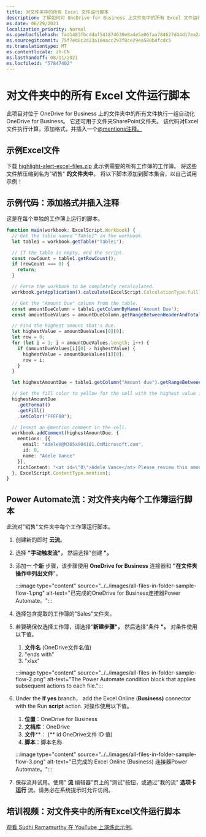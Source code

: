 ```yaml
---
title: 对文件夹中的所有 Excel 文件运行脚本
description: 了解如何对 OneDrive for Business 上文件夹中的所有 Excel 文件运行脚本。
ms.date: 06/29/2021
localization_priority: Normal
ms.openlocfilehash: fad1483fbcddaf541874630e8a4e5a06faa784627d44d17ea2ab7ca0af1550a4
ms.sourcegitcommit: 75f7ed8c2d23a104acc293f8ce29ea580b4fcdc5
ms.translationtype: MT
ms.contentlocale: zh-CN
ms.lasthandoff: 08/11/2021
ms.locfileid: "57847402"
---
```

# <a name="run-a-script-on-all-excel-files-in-a-folder"></a>对文件夹中的所有 Excel 文件运行脚本

此项目对位于 OneDrive for Business 上的文件夹中的所有文件执行一组自动化OneDrive for Business。 它还可用于文件夹SharePoint文件夹。
该代码对Excel文件执行计算，添加格式，并插入一个[@mentions注释。](https://support.microsoft.com/office/90701709-5dc1-41c7-aa48-b01d4a46e8c7)

## <a name="sample-excel-files"></a>示例Excel文件

下载 <a href="https://github.com/OfficeDev/office-scripts-docs/blob/master/docs/resources/samples/highlight-alert-excel-files.zip?raw=true">highlight-alert-excel-files.zip</a> 此示例需要的所有工作簿的工作簿。 将这些文件解压缩到名为"销售" **的文件夹中**。 将以下脚本添加到脚本集合，以自己试用示例！

## <a name="sample-code-add-formatting-and-insert-comment"></a>示例代码：添加格式并插入注释

这是在每个单独的工作簿上运行的脚本。

```TypeScript
function main(workbook: ExcelScript.Workbook) {
  // Get the table named "Table1" in the workbook.
  let table1 = workbook.getTable("Table1");

  // If the table is empty, end the script.
  const rowCount = table1.getRowCount();
  if (rowCount === 0) {
    return;
  }

  // Force the workbook to be completely recalculated.
  workbook.getApplication().calculate(ExcelScript.CalculationType.full);

  // Get the "Amount Due" column from the table.
  const amountDueColumn = table1.getColumnByName('Amount Due');
  const amountDueValues = amountDueColumn.getRangeBetweenHeaderAndTotal().getValues();

  // Find the highest amount that's due.
  let highestValue = amountDueValues[0][0];
  let row = 0;
  for (let i = 1; i < amountDueValues.length; i++) {
    if (amountDueValues[i][0] > highestValue) {
      highestValue = amountDueValues[i][0];
      row = i;
    }
  }

  let highestAmountDue = table1.getColumn("Amount due").getRangeBetweenHeaderAndTotal().getRow(row);

  // Set the fill color to yellow for the cell with the highest value in the "Amount Due" column.
  highestAmountDue
    .getFormat()
    .getFill()
    .setColor("FFFF00");

  // Insert an @mention comment in the cell.
  workbook.addComment(highestAmountDue, {
    mentions: [{
      email: "AdeleV@M365x904181.OnMicrosoft.com",
      id: 0,
      name: "Adele Vance"
    }],
    richContent: "<at id=\"0\">Adele Vance</at> Please review this amount"
  }, ExcelScript.ContentType.mention);
}
```

## <a name="power-automate-flow-run-the-script-on-every-workbook-in-the-folder"></a>Power Automate流：对文件夹内每个工作簿运行脚本

此流对"销售"文件夹中每个工作簿运行脚本。

1. 创建新的即时 **云流**。
1. 选择 **"手动触发流"，** 然后选择"创建 **"。**
1. 添加一 **个新** 步骤，该步骤使用 **OneDrive for Business** 连接器和 **"在文件夹操作中列出文件**"。

    :::image type="content" source="../../images/all-files-in-folder-sample-flow-1.png" alt-text="已完成的OneDrive for Business连接器Power Automate。":::
1. 选择包含提取的工作簿的"Sales"文件夹。
1. 若要确保仅选择工作簿，请选择"**新建步骤"，** 然后选择"条件 **"。** 对条件使用以下值。
    1. **文件名** (OneDrive文件名值) 
    1. "ends with"
    1. "xlsx"

    :::image type="content" source="../../images/all-files-in-folder-sample-flow-2.png" alt-text="The Power Automate condition block that applies subsequent actions to each file.":::
1. Under the **If yes** branch， add the Excel Online (**Business)** connector with the Run **script** action. 对操作使用以下值。
    1. **位置**：OneDrive for Business
    1. **文档库**：OneDrive
    1. **文件****： (** id OneDrive文件 ID 值) 
    1. **脚本**：脚本名称

    :::image type="content" source="../../images/all-files-in-folder-sample-flow-3.png" alt-text="已完成的 Excel Online (Business) 连接器Power Automate。":::
1. 保存流并试用。使用" **流** 编辑器"页上的"测试"按钮，或通过"我的流" **选项卡运行** 流。请务必在系统提示时允许访问。

## <a name="training-video-run-a-script-on-all-excel-files-in-a-folder"></a>培训视频：对文件夹中的所有Excel文件运行脚本

[观看 Sudhi Ramamurthy 在 YouTube 上演练此示例](https://youtu.be/xMg711o7k6w)。
